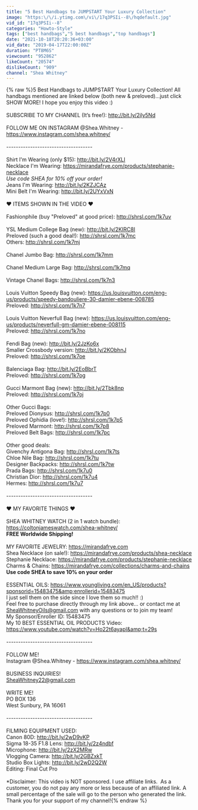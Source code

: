 ```yaml
---
title: "5 Best Handbags to JUMPSTART Your Luxury Collection"
image: "https:\/\/i.ytimg.com\/vi\/17q3PSIi--8\/hqdefault.jpg"
vid_id: "17q3PSIi--8"
categories: "Howto-Style"
tags: ["best handbags","5 best handbags","top handbags"]
date: "2021-10-18T20:20:36+03:00"
vid_date: "2019-04-17T22:00:00Z"
duration: "PT8M6S"
viewcount: "952862"
likeCount: "20574"
dislikeCount: "909"
channel: "Shea Whitney"
---
```

{% raw %}5 Best Handbags to JUMPSTART Your Luxury Collection!  All handbags mentioned are linked below (both new &amp; preloved)…just click SHOW MORE!  I hope you enjoy this video :)<br /><br />SUBSCRIBE TO MY CHANNEL (It’s free!): <a rel="nofollow" target="blank" href="http://bit.ly/2jly5Nd">http://bit.ly/2jly5Nd</a><br /><br />FOLLOW ME ON INSTAGRAM @Shea.Whitney - <a rel="nofollow" target="blank" href="https://www.instagram.com/shea.whitney/">https://www.instagram.com/shea.whitney/</a> <br /><br />------------------------------------<br /><br />Shirt I'm Wearing (only $15): <a rel="nofollow" target="blank" href="http://bit.ly/2V4rXLI">http://bit.ly/2V4rXLI</a><br />Necklace I'm Wearing: <a rel="nofollow" target="blank" href="https://mirandafrye.com/products/stephanie-necklace">https://mirandafrye.com/products/stephanie-necklace</a><br />*Use code SHEA for 10% off your order!*<br />Jeans I'm Wearing: <a rel="nofollow" target="blank" href="http://bit.ly/2KZJCAz">http://bit.ly/2KZJCAz</a><br />Mini Belt I'm Wearing: <a rel="nofollow" target="blank" href="http://bit.ly/2UYxVxN">http://bit.ly/2UYxVxN</a><br /><br />❤ ITEMS SHOWN IN THE VIDEO ❤ <br /><br />Fashionphile (buy &quot;Preloved&quot; at good price): <a rel="nofollow" target="blank" href="http://shrsl.com/1k7uv">http://shrsl.com/1k7uv</a><br /><br />YSL Medium College Bag (new): <a rel="nofollow" target="blank" href="http://bit.ly/2KIRC8I">http://bit.ly/2KIRC8I</a><br />Preloved (such a good deal!): <a rel="nofollow" target="blank" href="http://shrsl.com/1k7mc">http://shrsl.com/1k7mc</a><br />Others: <a rel="nofollow" target="blank" href="http://shrsl.com/1k7mj">http://shrsl.com/1k7mj</a><br /><br />Chanel Jumbo Bag: <a rel="nofollow" target="blank" href="http://shrsl.com/1k7mm">http://shrsl.com/1k7mm</a><br /><br />Chanel Medium Large Bag: <a rel="nofollow" target="blank" href="http://shrsl.com/1k7mq">http://shrsl.com/1k7mq</a><br /><br />Vintage Chanel Bags: <a rel="nofollow" target="blank" href="http://shrsl.com/1k7n3">http://shrsl.com/1k7n3</a><br /><br />Louis Vuitton Speedy Bag (new): <a rel="nofollow" target="blank" href="https://us.louisvuitton.com/eng-us/products/speedy-bandouliere-30-damier-ebene-008785">https://us.louisvuitton.com/eng-us/products/speedy-bandouliere-30-damier-ebene-008785</a><br />Preloved: <a rel="nofollow" target="blank" href="http://shrsl.com/1k7n7">http://shrsl.com/1k7n7</a><br /><br />Louis Vuitton Neverfull Bag (new): <a rel="nofollow" target="blank" href="https://us.louisvuitton.com/eng-us/products/neverfull-gm-damier-ebene-008115">https://us.louisvuitton.com/eng-us/products/neverfull-gm-damier-ebene-008115</a><br />Preloved: <a rel="nofollow" target="blank" href="http://shrsl.com/1k7no">http://shrsl.com/1k7no</a><br /><br />Fendi Bag (new): <a rel="nofollow" target="blank" href="http://bit.ly/2JzKo6x">http://bit.ly/2JzKo6x</a><br />Smaller Crossbody version: <a rel="nofollow" target="blank" href="http://bit.ly/2KObhnJ">http://bit.ly/2KObhnJ</a><br />Preloved: <a rel="nofollow" target="blank" href="http://shrsl.com/1k7oe">http://shrsl.com/1k7oe</a><br /><br />Balenciaga Bag: <a rel="nofollow" target="blank" href="http://bit.ly/2EoBbrT">http://bit.ly/2EoBbrT</a><br />Preloved: <a rel="nofollow" target="blank" href="http://shrsl.com/1k7og">http://shrsl.com/1k7og</a><br /><br />Gucci Marmont Bag (new): <a rel="nofollow" target="blank" href="http://bit.ly/2Tbk8np">http://bit.ly/2Tbk8np</a><br />Preloved: <a rel="nofollow" target="blank" href="http://shrsl.com/1k7oj">http://shrsl.com/1k7oj</a><br /><br />Other Gucci Bags:<br />Preloved Dionysus: <a rel="nofollow" target="blank" href="http://shrsl.com/1k7p0">http://shrsl.com/1k7p0</a><br />Preloved Ophidia (love!): <a rel="nofollow" target="blank" href="http://shrsl.com/1k7p5">http://shrsl.com/1k7p5</a><br />Preloved Marmont: <a rel="nofollow" target="blank" href="http://shrsl.com/1k7p8">http://shrsl.com/1k7p8</a><br />Preloved Belt Bags: <a rel="nofollow" target="blank" href="http://shrsl.com/1k7pc">http://shrsl.com/1k7pc</a><br /><br />Other good deals:<br />Givenchy Antigona Bag: <a rel="nofollow" target="blank" href="http://shrsl.com/1k7ts">http://shrsl.com/1k7ts</a><br />Chloe Nile Bag: <a rel="nofollow" target="blank" href="http://shrsl.com/1k7tu">http://shrsl.com/1k7tu</a><br />Designer Backpacks: <a rel="nofollow" target="blank" href="http://shrsl.com/1k7tw">http://shrsl.com/1k7tw</a><br />Prada Bags: <a rel="nofollow" target="blank" href="http://shrsl.com/1k7u0">http://shrsl.com/1k7u0</a><br />Christian Dior: <a rel="nofollow" target="blank" href="http://shrsl.com/1k7u4">http://shrsl.com/1k7u4</a><br />Hermes: <a rel="nofollow" target="blank" href="http://shrsl.com/1k7u7">http://shrsl.com/1k7u7</a><br /><br />------------------------------------<br /><br />❤ MY FAVORITE THINGS ❤<br /><br />SHEA WHITNEY WATCH (2 in 1 watch bundle): <a rel="nofollow" target="blank" href="https://coltonjameswatch.com/shea-whitney/">https://coltonjameswatch.com/shea-whitney/</a><br />**FREE Worldwide Shipping!**  <br /><br />MY FAVORITE JEWELRY: <a rel="nofollow" target="blank" href="https://mirandafrye.com">https://mirandafrye.com</a><br />Shea Necklace (on sale!): <a rel="nofollow" target="blank" href="https://mirandafrye.com/products/shea-necklace">https://mirandafrye.com/products/shea-necklace</a><br />Stephanie Necklace: <a rel="nofollow" target="blank" href="https://mirandafrye.com/products/stephanie-necklace">https://mirandafrye.com/products/stephanie-necklace</a><br />Charms &amp; Chains: <a rel="nofollow" target="blank" href="https://mirandafrye.com/collections/charms-and-chains">https://mirandafrye.com/collections/charms-and-chains</a><br />**Use code SHEA to save 10% on your order**<br /><br />ESSENTIAL OILS: <a rel="nofollow" target="blank" href="https://www.youngliving.com/en_US/products?sponsorid=15483475&amp;enrollerid=15483475">https://www.youngliving.com/en_US/products?sponsorid=15483475&amp;enrollerid=15483475</a><br />I just sell them on the side since I love them so much!!  :) <br />Feel free to purchase directly through my link above… or contact me at SheaWhitneyOils@gmail.com with any questions or to join my team!<br />My Sponsor/Enroller ID: 15483475<br />My 10 BEST ESSENTIAL OIL PRODUCTS Video: <a rel="nofollow" target="blank" href="https://www.youtube.com/watch?v=Ho22t6ayapI&amp;t=29s">https://www.youtube.com/watch?v=Ho22t6ayapI&amp;t=29s</a><br /><br />------------------------------------<br /><br />FOLLOW ME!<br />Instagram @Shea.Whitney - <a rel="nofollow" target="blank" href="https://www.instagram.com/shea.whitney/">https://www.instagram.com/shea.whitney/</a><br /><br />BUSINESS INQUIRIES!<br />SheaWhitney22@gmail.com<br /><br />WRITE ME!<br />PO BOX 136<br />West Sunbury, PA 16061<br /><br />------------------------------------<br /><br />FILMING EQUIPMENT USED:<br />Canon 80D: <a rel="nofollow" target="blank" href="http://bit.ly/2wD9vKP">http://bit.ly/2wD9vKP</a><br />Sigma 18-35 F1.8 Lens: <a rel="nofollow" target="blank" href="http://bit.ly/2z4ndbf">http://bit.ly/2z4ndbf</a><br />Microphone: <a rel="nofollow" target="blank" href="http://bit.ly/2zX2MRw">http://bit.ly/2zX2MRw</a><br />Vlogging Camera: <a rel="nofollow" target="blank" href="http://bit.ly/2GBZxkT">http://bit.ly/2GBZxkT</a><br />Studio Box Lights: <a rel="nofollow" target="blank" href="http://bit.ly/2wD2Q2W">http://bit.ly/2wD2Q2W</a><br />Editing: Final Cut Pro<br /><br />*Disclaimer:  This video is NOT sponsored.  I use affiliate links.  As a customer, you do not pay any more or less because of an affiliated link. A small percentage of the sale will go to the person who generated the link. Thank you for your support of my channel!{% endraw %}
